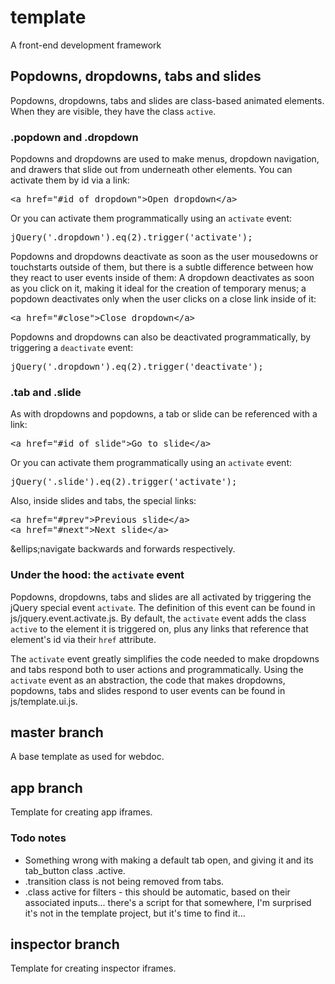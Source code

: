 <h1>template</h1>

<p>A front-end development framework</p>

<h2>Popdowns, dropdowns, tabs and slides</h2>

<p>Popdowns, dropdowns, tabs and slides are class-based animated elements. When they are visible, they have the class <code>active</code>.</p>

<h3>.popdown and .dropdown</h3>

<p>Popdowns and dropdowns are used to make menus, dropdown navigation, and drawers that slide out from underneath other elements. You can activate them by id via a link:</p>
<pre>&lt;a href=&quot;#id_of_dropdown&quot;&gt;Open dropdown&lt;/a&gt;</pre>

<p>Or you can activate them programmatically using an <code>activate</code> event:</p>
<pre>jQuery('.dropdown').eq(2).trigger('activate');</pre>

<p>Popdowns and dropdowns deactivate as soon as the user mousedowns or touchstarts outside of them, but there is a subtle difference between how they react to user events inside of them: A dropdown deactivates as soon as you click on it, making it ideal for the creation of temporary menus; a popdown deactivates only when the user clicks on a close link inside of it:</p>
<pre>&lt;a href=&quot;#close&quot;&gt;Close dropdown&lt;/a&gt;</pre>

<p>Popdowns and dropdowns can also be deactivated programmatically, by triggering a <code>deactivate</code> event:</p>
<pre>jQuery('.dropdown').eq(2).trigger('deactivate');</pre>

<h3>.tab and .slide</h3>

<p>As with dropdowns and popdowns, a tab or slide can be referenced with a link:</p>
<pre>&lt;a href=&quot;#id_of_slide&quot;&gt;Go to slide&lt;/a&gt;</pre>

<p>Or you can activate them programmatically using an <code>activate</code> event:</p>
<pre>jQuery('.slide').eq(2).trigger('activate');</pre>

<p>Also, inside slides and tabs, the special links:</p>
<pre>&lt;a href=&quot;#prev&quot;&gt;Previous slide&lt;/a&gt;
&lt;a href=&quot;#next&quot;&gt;Next slide&lt;/a&gt;</pre>
<p>&ellips;navigate backwards and forwards respectively.</p>

<h3>Under the hood: the <code>activate</code> event</h3>

<p>Popdowns, dropdowns, tabs and slides are all activated by triggering the jQuery special event <code>activate</code>. The definition of this event can be found in js/jquery.event.activate.js. By default, the <code>activate</code> event adds the class <code>active</code> to the element it is triggered on, plus any links that reference that element's id via their <code>href</code> attribute.</p>

<p>The <code>activate</code> event greatly simplifies the code needed to make dropdowns and tabs respond both to user actions and programmatically. Using the <code>activate</code> event as an abstraction, the code that makes dropdowns, popdowns, tabs and slides respond to user events can be found in js/template.ui.js.</p>

<h2>master branch</h2>

<p>A base template as used for webdoc.</p>

<h2>app branch</h2>

<p>Template for creating app iframes.</p>

<h3>Todo notes</h3>

<ul>
  <li>Something wrong with making a default tab open, and giving it and its tab_button class .active.</li>
  <li>.transition class is not being removed from tabs.</li>
  <li>.class active for filters - this should be automatic, based on their associated inputs... there's a script for that somewhere, I'm surprised it's not in the template project, but it's time to find it...</li>
</ul>

<h2>inspector branch</h2>

<p>Template for creating inspector iframes.</p>